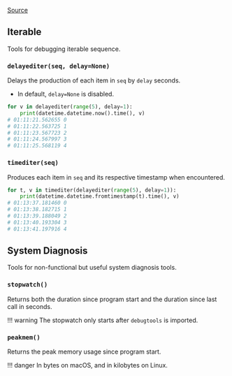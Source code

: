 [Source](https://github.com/chuanconggao/extratools/blob/master/extratools/debugtools.py)

## Iterable

Tools for debugging iterable sequence.

### `delayediter(seq, delay=None)`

Delays the production of each item in `seq` by `delay` seconds.

- In default, `delay=None` is disabled.

``` python
for v in delayediter(range(5), delay=1):
    print(datetime.datetime.now().time(), v)
# 01:11:21.562655 0
# 01:11:22.563725 1
# 01:11:23.567723 2
# 01:11:24.567997 3
# 01:11:25.568119 4
```

### `timediter(seq)`

Produces each item in `seq` and its respective timestamp when encountered.

``` python
for t, v in timediter(delayediter(range(5), delay=1)):
    print(datetime.datetime.fromtimestamp(t).time(), v)
# 01:13:37.181460 0
# 01:13:38.182715 1
# 01:13:39.188049 2
# 01:13:40.193304 3
# 01:13:41.197916 4
```

## System Diagnosis

Tools for non-functional but useful system diagnosis tools.

### `stopwatch()`

Returns both the duration since program start and the duration since last call in seconds.

!!! warning
    The stopwatch only starts after `debugtools` is imported.

### `peakmem()`

Returns the peak memory usage since program start.

!!! danger
    In bytes on macOS, and in kilobytes on Linux.
